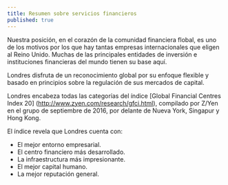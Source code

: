 ```yaml
---
title: Resumen sobre servicios financieros
published: true
---
```


Nuestra posición, en el corazón de la comunidad financiera flobal, es uno de los motivos por los que hay tantas empresas internacionales que eligen al Reino Unido. Muchas de las principales entidades de inversión e instituciones financieras del mundo tienen su base aquí.

Londres disfruta de un reconocimiento global por su enfoque flexible y basado en principios sobre la regulación de sus mercados de capital. 

Londres encabeza todas las categorías del índice [Global Financial Centres Index 20] (http://www.zyen.com/research/gfci.html), compilado por Z/Yen en el grupo de septiembre de 2016, por delante de Nueva York, Singapur y Hong Kong.

El índice revela que Londres cuenta con:

- El mejor entorno empresarial.
- El centro financiero más desarrollado.
- La infraestructura más impresionante.
- El mejor capital humano.
- La mejor reputación general.
